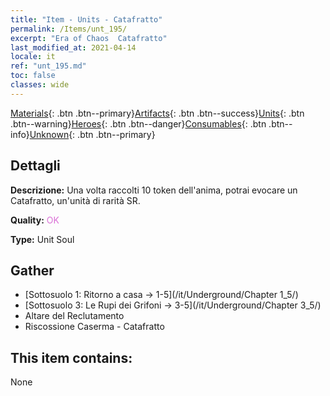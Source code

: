 ```yaml
---
title: "Item - Units - Catafratto"
permalink: /Items/unt_195/
excerpt: "Era of Chaos  Catafratto"
last_modified_at: 2021-04-14
locale: it
ref: "unt_195.md"
toc: false
classes: wide
---
```

 [Materials](/it/Items/){: .btn .btn--primary}[Artifacts](/it/Items/Artifacts/){: .btn .btn--success}[Units](/it/Items/Units/){: .btn .btn--warning}[Heroes](/it/Items/Heroes/){: .btn .btn--danger}[Consumables](/it/Items/Consumables/){: .btn .btn--info}[Unknown](/it/Items/Unknown/){: .btn .btn--primary}

## Dettagli
 **Descrizione:** Una volta raccolti 10 token dell'anima, potrai evocare un Catafratto, un'unità di rarità SR.

 **Quality:** <span style="color: #DA70D6">OK</span>

 **Type:** Unit Soul

## Gather

*    [Sottosuolo 1: Ritorno a casa -> 1-5](/it/Underground/Chapter 1_5/) 
*    [Sottosuolo 3: Le Rupi dei Grifoni -> 3-5](/it/Underground/Chapter 3_5/) 
*    Altare del Reclutamento 
*    Riscossione Caserma - Catafratto 

## This item contains:

  None


